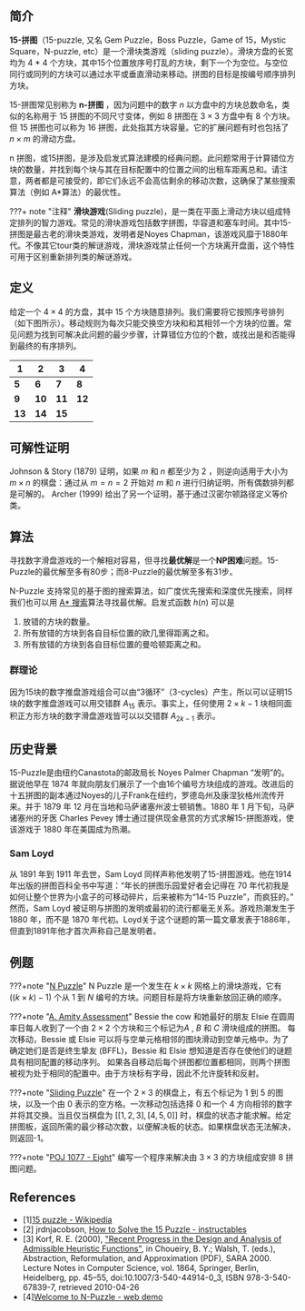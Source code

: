 ## 简介

**15-拼图**（15-puzzle, 又名 Gem Puzzle，Boss Puzzle，Game of 15，Mystic Square，N-puzzle, etc）是一个滑块类游戏（sliding puzzle）。滑块方盘的长宽均为 4 * 4 个方块，其中15个位置放序号打乱的方块，剩下一个为空位。与空位同行或同列的方块可以通过水平或垂直滑动来移动。拼图的目标是按编号顺序排列方块。

15-拼图常见别称为 **n-拼图** ，因为问题中的数字 $n$ 以方盘中的方块总数命名，类似的名称用于 15 拼图的不同尺寸变体，例如 $8$ 拼图在 $3\times3$ 方盘中有 $8$ 个方块。但 $15$ 拼图也可以称为 $16$ 拼图，此处指其方块容量。它的扩展问题有时也包括了 $n \times m$ 的滑动方盘。

n 拼图，或15拼图，是涉及启发式算法建模的经典问题。此问题常用于计算错位方块的数量，并找到每个块与其在目标配置中的位置之间的出租车距离总和。请注意，两者都是可接受的，即它们永远不会高估剩余的移动次数，这确保了某些搜索算法（例如 A*算法）的最优性。

???+ note "注释"
    **滑块游戏**(Sliding puzzle)，是一类在平面上滑动方块以组成特定排列的智力游戏。常见的滑块游戏包括数字拼图，华容道和塞车时间。其中15-拼图是最古老的滑块类游戏，发明者是Noyes Chapman，该游戏风靡于1880年代。不像其它tour类的解谜游戏，滑块游戏禁止任何一个方块离开盘面，这个特性可用于区别重新排列类的解谜游戏。

## 定义

给定一个 $4 \times 4$ 的方盘，其中 $15$ 个方块随意排列。我们需要将它按照序号排列（如下图所示）。移动规则为每次只能交换空方块和和其相邻一个方块的位置。常见问题为找到可解决此问题的最少步骤，计算错位方位的个数，或找出是和否能得到最终的有序排列。

| 1 |2 | 3 | 4 |
| -- | -- |-- |-- |
| **5** | **6** | **7** | **8** |
| **9** | **10** | **11** | **12** |
| **13** | **14** | **15** | |

## 可解性证明

Johnson & Story (1879) 证明，如果 $m$ 和 $n$ 都至少为 $2$ ，则逆向适用于大小为 $m\times n$ 的棋盘：通过从 $m=n=2$ 开始对 $m$ 和 $n$ 进行归纳证明，所有偶数排列都是可解的。 Archer (1999) 给出了另一个证明，基于通过汉密尔顿路径定义等价类。

## 算法

寻找数字滑盘游戏的一个解相对容易，但寻找**最优解**是一个**NP困难**问题。15-Puzzle的最优解至多有80步；而8-Puzzle的最优解至多有31步。

N-Puzzle 支持常见的基于图的搜索算法，如广度优先搜索和深度优先搜索，同样我们也可以用 [A* 搜索](../search/astar.md)算法寻找最优解。启发式函数 $h(n)$ 可以是

1. 放错的方块的数量。
2. 所有放错的方块到各自目标位置的欧几里得距离之和。
3. 所有放错的方块到各自目标位置的曼哈顿距离之和。

### 群理论

因为15块的数字推盘游戏组合可以由“3循环”（3-cycles）产生，所以可以证明15块的数字推盘游戏可以用交错群 $A_{15}$ 表示。事实上，任何使用 $2\times k-1$ 块相同面积正方形方块的数字滑盘游戏皆可以以交错群 $A_{2k-1}$ 表示。

## 历史背景

15-Puzzle是由纽约Canastota的邮政局长 Noyes Palmer Chapman “发明”的。据说他早在 1874 年就向朋友们展示了一个由16个编号方块组成的游戏。改进后的十五拼图的副本通过Noyes的儿子Frank在纽约，罗德岛州及康涅狄格州流传开来。并于 1879 年 12 月在当地和马萨诸塞州波士顿销售。1880 年 1 月下旬，马萨诸塞州的牙医 Charles Pevey 博士通过提供现金悬赏的方式求解15-拼图游戏，使该游戏于 1880 年在美国成为热潮。

### Sam Loyd

从 1891 年到 1911 年去世，Sam Loyd 同样声称他发明了15-拼图游戏。他在1914 年出版的拼图百科全书中写道：“年长的拼图乐园爱好者会记得在 70 年代初我是如何让整个世界为小盒子的可移动碎片，后来被称为“14-15 Puzzle”，而疯狂的。” 然而，Sam Loyd 被证明与拼图的发明或最初的流行都毫无关系。游戏热潮发生于 1880 年，而不是 1870 年代初。Loyd关于这个谜题的第一篇文章发表于1886年，但直到1891年他才首次声称自己是发明者。

## 例题

???+note "[N Puzzle](https://www.hackerrank.com/challenges/n-puzzle)"
    N Puzzle 是一个发生在 $k \times k$ 网格上的滑块游戏，它有 $((k \times k) - 1)$ 个从 $1$ 到 $N$ 编号的方块。问题目标是将方块重新放回正确的顺序。

???+note "[A. Amity Assessment](https://codeforces.com/problemset/problem/645/A)"
    Bessie the cow 和她最好的朋友 Elsie 在圆周率日每人收到了一个由 $2 \times 2$ 个方块和三个标记为$A$ , $B$ 和 $C$ 滑块组成的拼图。 每次移动，Bessie 或 Elsie 可以将与空单元格相邻的图块滑动到空单元格中。为了确定她们是否是终生挚友 (BFFL)，Bessie 和 Elsie 想知道是否存在使他们的谜题具有相同配置的移动序列。 如果各自移动后每个拼图都位置都相同，则两个拼图被视为处于相同的配置中。由于方块标有字母，因此不允许旋转和反射。

???+note "[Sliding Puzzle](https://leetcode.com/problems/sliding-puzzle/)"
    在一个 $2 \times 3$ 的棋盘上，有五个标记为 $1$ 到 $5$ 的图块，以及一个由 $0$ 表示的空方格。一次移动包括选择 $0$ 和一个 $4$ 方向相邻的数字并将其交换。当且仅当棋盘为 $[[1,2,3],[4,5,0]]$ 时，棋盘的状态才能求解。给定拼图板，返回所需的最少移动次数，以便解决板的状态。如果棋盘状态无法解决，则返回-1。

???+note "[POJ 1077 - Eight](http://poj.org/problem?id=1077)"
    编写一个程序来解决由 $3 \times 3$ 的方块组成安排 8 拼图问题。

## References

- [1][15 puzzle - Wikipedia](<https://en.wikipedia.org/wiki/15_puzzle>)
- [2] jrdnjacobson, [How to Solve the 15 Puzzle - instructables](<https://www.instructables.com/How-To-Solve-The-15-Puzzle/>)
- [3] Korf, R. E. (2000), ["Recent Progress in the Design and Analysis of Admissible Heuristic Functions"](https://www.researchgate.net/publication/2604757_Recent_Progress_in_the_Design_and_Analysis_of_Admissible_Heuristic_Functions), in Choueiry, B. Y.; Walsh, T. (eds.), Abstraction, Reformulation, and Approximation (PDF), SARA 2000. Lecture Notes in Computer Science, vol. 1864, Springer, Berlin, Heidelberg, pp. 45–55, doi:10.1007/3-540-44914-0_3, ISBN 978-3-540-67839-7, retrieved 2010-04-26
- [4][Welcome to N-Puzzle - web demo](https://tristanpenman.com/demos/n-puzzle/)
